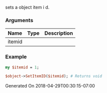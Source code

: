 sets a object item i d.
### Arguments
**Name**|**Type**|**Description**
:---|:---|:---
itemid||

### Example

```perl
my $itemid = 1;

$object->SetItemID($itemid); # Returns void
```


Generated On 2018-04-29T00:30:15-07:00